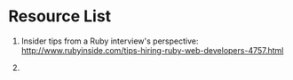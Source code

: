 # Resource List

1. Insider tips from a Ruby interview's perspective:
http://www.rubyinside.com/tips-hiring-ruby-web-developers-4757.html

2.